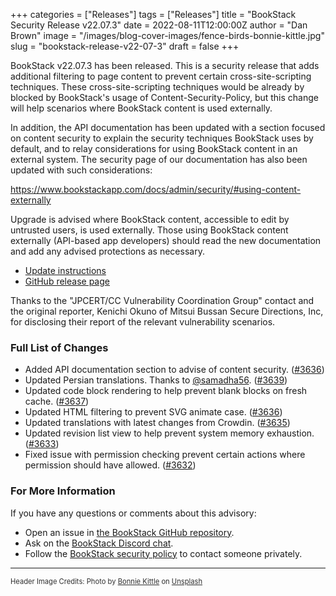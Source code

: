 +++
categories = ["Releases"]
tags = ["Releases"]
title = "BookStack Security Release v22.07.3"
date = 2022-08-11T12:00:00Z
author = "Dan Brown"
image = "/images/blog-cover-images/fence-birds-bonnie-kittle.jpg"
slug = "bookstack-release-v22-07-3"
draft = false
+++

BookStack v22.07.3 has been released.
This is a security release that adds additional filtering to page content to prevent
certain cross-site-scripting techniques. These cross-site-scripting techniques would be
already by blocked by BookStack's usage of Content-Security-Policy, but this change will help
scenarios where BookStack content is used externally.

In addition, the API documentation has been updated with a section focused on content security
to explain the security techniques BookStack uses by default, and to relay considerations for using
BookStack content in an external system. The security page of our documentation has also been 
updated with such considerations: 

https://www.bookstackapp.com/docs/admin/security/#using-content-externally

Upgrade is advised where BookStack content, accessible to edit by untrusted users, is used externally.
Those using BookStack content externally (API-based app developers) should read the new documentation
 and add any advised protections as necessary.

* [Update instructions](https://www.bookstackapp.com/docs/admin/updates)
* [GitHub release page](https://github.com/BookStackApp/BookStack/releases/tag/v22.07.3)

Thanks to the "JPCERT/CC Vulnerability Coordination Group" contact and the original reporter,
Kenichi Okuno of Mitsui Bussan Secure Directions, Inc, for disclosing their report of the relevant vulnerability scenarios.

### Full List of Changes

* Added API documentation section to advise of content security. ([#3636](https://github.com/BookStackApp/BookStack/issues/3636))
* Updated Persian translations. Thanks to [@samadha56](https://github.com/BookStackApp/BookStack/pull/3639). ([#3639](https://github.com/BookStackApp/BookStack/pull/3639))
* Updated code block rendering to help prevent blank blocks on fresh cache. ([#3637](https://github.com/BookStackApp/BookStack/issues/3637))
* Updated HTML filtering to prevent SVG animate case. ([#3636](https://github.com/BookStackApp/BookStack/issues/3636))
* Updated translations with latest changes from Crowdin. ([#3635](https://github.com/BookStackApp/BookStack/pull/3635))
* Updated revision list view to help prevent system memory exhaustion. ([#3633](https://github.com/BookStackApp/BookStack/issues/3633))
* Fixed issue with permission checking prevent certain actions where permission should have allowed. ([#3632](https://github.com/BookStackApp/BookStack/pull/3632))

### For More Information

If you have any questions or comments about this advisory:
* Open an issue in [the BookStack GitHub repository](BookStackApp/BookStack/issues).
* Ask on the [BookStack Discord chat](https://discord.gg/ztkBqR2).
* Follow the [BookStack security policy](https://github.com/BookStackApp/BookStack/blob/development/.github/SECURITY.md) to contact someone privately.

----

<span style="font-size: 0.8em;opacity:0.9;">Header Image Credits: <span>Photo by <a href="https://unsplash.com/@bonniekdesign?utm_source=unsplash&utm_medium=referral&utm_content=creditCopyText">Bonnie Kittle</a> on <a href="https://unsplash.com/s/photos/fence?utm_source=unsplash&utm_medium=referral&utm_content=creditCopyText">Unsplash</a>
  </span></span>